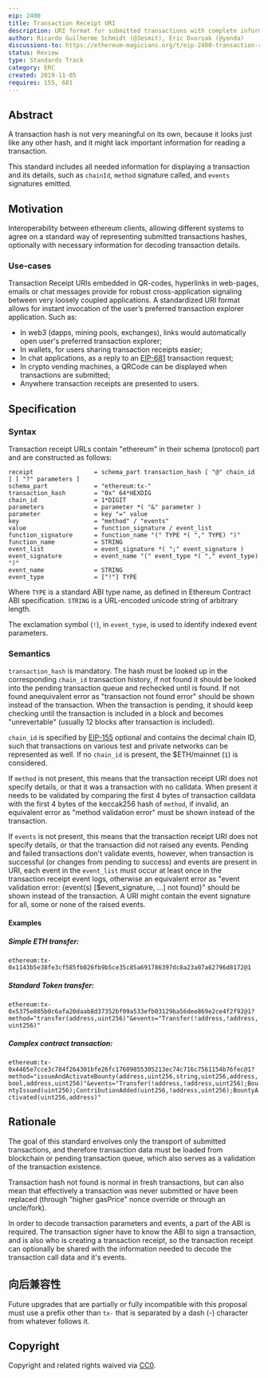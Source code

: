 ```yaml
---
eip: 2400
title: Transaction Receipt URI
description: URI format for submitted transactions with complete information for transaction decoding
author: Ricardo Guilherme Schmidt (@3esmit), Eric Dvorsak (@yenda)
discussions-to: https://ethereum-magicians.org/t/eip-2400-transaction-receipt-uri/
status: Review
type: Standards Track
category: ERC
created: 2019-11-05
requires: 155, 681
---
```


## Abstract

A transaction hash is not very meaningful on its own, because it looks just like any other hash, and it might lack important information for reading a transaction.

This standard includes all needed information for displaying a transaction and its details, such as `chainId`, `method` signature called, and `events` signatures emitted.

## Motivation

Interoperability between ethereum clients, allowing different systems to agree on a standard way of representing submitted transactions hashes, optionally with necessary information for decoding transaction details.

### Use-cases

Transaction Receipt URIs embedded in QR-codes, hyperlinks in web-pages, emails or chat messages provide for robust cross-application signaling between very loosely coupled applications. A standardized URI format allows for instant invocation of the user’s preferred transaction explorer application. Such as:

- In web3 (dapps, mining pools, exchanges), links would automatically open user's preferred transaction explorer;
- In wallets, for users sharing transaction receipts easier;
- In chat applications, as a reply to an [EIP-681][] transaction request;
- In crypto vending machines, a QRCode can be displayed when transactions are submitted;
- Anywhere transaction receipts are presented to users.

## Specification

### Syntax

Transaction receipt URLs contain "ethereum" in their schema (protocol) part and are constructed as follows:

    receipt                 = schema_part transaction_hash [ "@" chain_id ] [ "?" parameters ]
    schema_part             = "ethereum:tx-"
    transaction_hash        = "0x" 64*HEXDIG
    chain_id                = 1*DIGIT
    parameters              = parameter *( "&" parameter )
    parameter               = key "=" value
    key                     = "method" / "events"
    value                   = function_signature / event_list
    function_signature      = function_name "(" TYPE *( "," TYPE) ")"
    function_name           = STRING
    event_list              = event_signature *( ";" event_signature )
    event_signature         = event_name "(" event_type *( "," event_type) ")"
    event_name              = STRING
    event_type              = ["!"] TYPE


Where `TYPE` is a standard ABI type name, as defined in Ethereum Contract ABI specification. `STRING` is a URL-encoded unicode string of arbitrary length.

The exclamation symbol (`!`), in `event_type`, is used to identify indexed event parameters.

### Semantics

`transaction_hash` is mandatory. The hash must be looked up in the corresponding `chain_id` transaction history, if not found it should be looked into the pending transaction queue and rechecked until is found. If not found anequivalent error as "transaction not found error" should be shown instead of the transaction. When the transaction is pending, it should keep checking until the transaction is included in a block and becomes "unrevertable" (usually 12 blocks after transaction is included).


`chain_id` is specified by [EIP-155][] optional and contains the decimal chain ID, such that transactions on various test and private networks can be represented as well. If no `chain_id` is present, the $ETH/mainnet (`1`) is considered.

If `method` is not present, this means that the transaction receipt URI does not specify details, or that it was a transaction with no calldata. When present it needs to be validated by comparing the first 4 bytes of transaction calldata with the first 4 bytes of the keccak256 hash of `method`, if invalid, an equivalent error as "method validation error" must be shown instead of the transaction.

If `events` is not present, this means that the transaction receipt URI does not specify details, or that the transaction did not raised any events. Pending and failed transactions don't validate events, however, when transaction is successful (or changes from pending to success) and events are present in URI, each event in the `event_list` must occur at least once in the transaction receipt event logs, otherwise an equivalent error as "event validation error: {event(s) [$event_signature, ...] not found}" should be shown instead of the transaction. A URI might contain the event signature for all, some or none of the raised events.

#### Examples

##### Simple ETH transfer:
`ethereum:tx-0x1143b5e38fe3cf585fb026fb9b5ce35c85a691786397dc8a23a07a62796d8172@1`

##### Standard Token transfer:

`ethereum:tx-0x5375e805b0c6afa20daab8d37352bf09a533efb03129ba56dee869e2ce4f2f92@1?method="transfer(address,uint256)"&events="Transfer(!address,!address,uint256)"`

##### Complex contract transaction:

`ethereum:tx-0x4465e7cce3c784f264301bfe26fc17609855305213ec74c716c7561154b76fec@1?method="issueAndActivateBounty(address,uint256,string,uint256,address,bool,address,uint256)"&events="Transfer(!address,!address,uint256);BountyIssued(uint256);ContributionAdded(uint256,!address,uint256);BountyActivated(uint256,address)"`

## Rationale

The goal of this standard envolves only the transport of submitted transactions, and therefore transaction data must be loaded from blockchain or pending transaction queue, which also serves as a validation of the transaction existence.

Transaction hash not found is normal in fresh transactions, but can also mean that effectively a transaction was never submitted or have been replaced (through "higher gasPrice" nonce override or through an uncle/fork).

In order to decode transaction parameters and events, a part of the ABI is required. The transaction signer have to know the ABI to sign a transaction, and is also who is creating a transaction receipt, so the transaction receipt can optionally be shared with the information needed to decode the transaction call data and it's events.

## 向后兼容性

Future upgrades that are partially or fully incompatible with this proposal must use a prefix other than `tx-` that is separated by a dash (-) character from whatever follows it.

## Copyright

Copyright and related rights waived via [CC0](../LICENSE.md).

[EIP-155]: ./eip-155.md
[EIP-681]: ./eip-681.md
